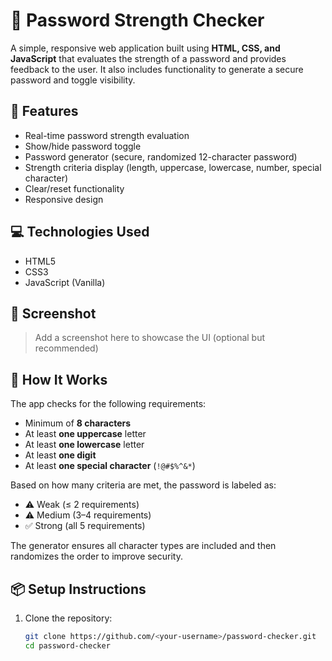 # 🔐 Password Strength Checker

A simple, responsive web application built using **HTML, CSS, and JavaScript** that evaluates the strength of a password and provides feedback to the user. It also includes functionality to generate a secure password and toggle visibility.

## 🚀 Features

- Real-time password strength evaluation
- Show/hide password toggle
- Password generator (secure, randomized 12-character password)
- Strength criteria display (length, uppercase, lowercase, number, special character)
- Clear/reset functionality
- Responsive design

## 💻 Technologies Used

- HTML5
- CSS3
- JavaScript (Vanilla)

## 📸 Screenshot

> Add a screenshot here to showcase the UI (optional but recommended)

## 🧠 How It Works

The app checks for the following requirements:
- Minimum of **8 characters**
- At least **one uppercase** letter
- At least **one lowercase** letter
- At least **one digit**
- At least **one special character** (`!@#$%^&*`)

Based on how many criteria are met, the password is labeled as:
- ⚠️ Weak (≤ 2 requirements)
- ⚠️ Medium (3–4 requirements)
- ✅ Strong (all 5 requirements)

The generator ensures all character types are included and then randomizes the order to improve security.

## 📦 Setup Instructions

1. Clone the repository:
   ```bash
   git clone https://github.com/<your-username>/password-checker.git
   cd password-checker
